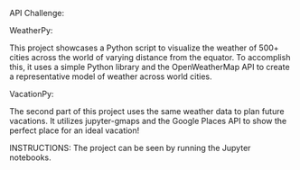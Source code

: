 API Challenge:

WeatherPy:

This project showcases a Python script to visualize the weather of 500+ cities across the world of varying distance from the equator.  To accomplish this, 
it uses a simple Python library and the OpenWeatherMap API to create a representative model of weather across world cities.

VacationPy:

The second part of this project uses the same weather data to plan future vacations. It utilizes jupyter-gmaps and the Google Places API to show the perfect place
for an ideal vacation!

INSTRUCTIONS:  The project can be seen by running the Jupyter notebooks.



